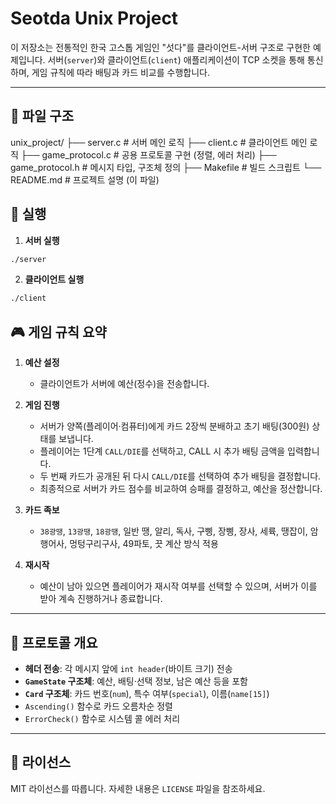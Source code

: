 # Seotda Unix Project

이 저장소는 전통적인 한국 고스톱 게임인 "섯다"를 클라이언트-서버 구조로 구현한 예제입니다. 서버(`server`)와 클라이언트(`client`) 애플리케이션이 TCP 소켓을 통해 통신하며, 게임 규칙에 따라 배팅과 카드 비교를 수행합니다.

---

## 📂 파일 구조

unix_project/
├── server.c # 서버 메인 로직
├── client.c # 클라이언트 메인 로직
├── game_protocol.c # 공용 프로토콜 구현 (정렬, 에러 처리)
├── game_protocol.h # 메시지 타입, 구조체 정의
├── Makefile # 빌드 스크립트
└── README.md # 프로젝트 설명 (이 파일)

## 🚀 실행

1. **서버 실행**  
```bash
./server
```

2. **클라이언트 실행**
```bash
./client
```

## 🎮 게임 규칙 요약

1. **예산 설정**  
   - 클라이언트가 서버에 예산(정수)을 전송합니다.

2. **게임 진행**  
   - 서버가 양쪽(플레이어·컴퓨터)에게 카드 2장씩 분배하고 초기 배팅(300원) 상태를 보냅니다.  
   - 플레이어는 1단계 `CALL/DIE`를 선택하고, CALL 시 추가 배팅 금액을 입력합니다.  
   - 두 번째 카드가 공개된 뒤 다시 `CALL/DIE`를 선택하여 추가 배팅을 결정합니다.  
   - 최종적으로 서버가 카드 점수를 비교하여 승패를 결정하고, 예산을 정산합니다.

3. **카드 족보**  
   - `38광땡`, `13광땡`, `18광땡`, 일반 땡, 알리, 독사, 구삥, 장삥, 장사, 세륙, 땡잡이, 암행어사, 멍텅구리구사, 49파토, 끗 계산 방식 적용

4. **재시작**  
   - 예산이 남아 있으면 플레이어가 재시작 여부를 선택할 수 있으며, 서버가 이를 받아 계속 진행하거나 종료합니다.

---

## 📡 프로토콜 개요

- **헤더 전송**: 각 메시지 앞에 `int header`(바이트 크기) 전송  
- **`GameState` 구조체**: 예산, 배팅·선택 정보, 남은 예산 등을 포함  
- **`Card` 구조체**: 카드 번호(`num`), 특수 여부(`special`), 이름(`name[15]`)  
- `Ascending()` 함수로 카드 오름차순 정렬  
- `ErrorCheck()` 함수로 시스템 콜 에러 처리

---

## 📜 라이선스

MIT 라이선스를 따릅니다. 자세한 내용은 `LICENSE` 파일을 참조하세요.

